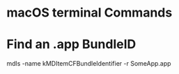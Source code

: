 # macOS terminal Commands

# Find an .app BundleID
mdls -name kMDItemCFBundleIdentifier -r SomeApp.app
